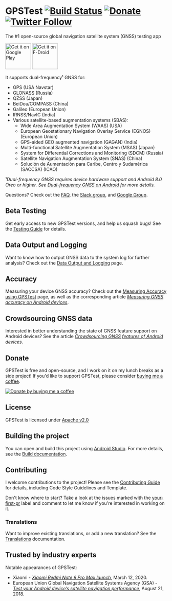 # GPSTest [![Build Status](https://github.com/barbeau/gpstest/actions/workflows/android.yml/badge.svg)](https://github.com/barbeau/gpstest/actions/workflows/android.yml) [![Donate](https://img.shields.io/badge/buy%20me%20a%20coffee-donate-yellow)](https://www.buymeacoffee.com/barbeau) [![Twitter Follow](https://img.shields.io/twitter/follow/sjbarbeau.svg?style=social&label=Follow)](https://twitter.com/sjbarbeau)

The #1 open-source global navigation satellite system (GNSS) testing app

[<img src="https://play.google.com/intl/en_us/badges/images/generic/en-play-badge.png"
      alt="Get it on Google Play"
      height="80">](https://play.google.com/store/apps/details?id=com.android.gpstest)
[<img src="https://fdroid.gitlab.io/artwork/badge/get-it-on.png"
      alt="Get it on F-Droid"
      height="80">](https://f-droid.org/packages/com.android.gpstest.osmdroid/)

It supports dual-frequency¹ GNSS for:

* GPS (USA Navstar)
* GLONASS (Russia)
* QZSS (Japan)
* BeiDou/COMPASS (China)
* Galileo (European Union)
* IRNSS/NavIC (India)
* Various satellite-based augmentation systems (SBAS):
    * Wide Area Augmentation System (WAAS) (USA)
    * European Geostationary Navigation Overlay Service (EGNOS) (European Union)
    * GPS-aided GEO augmented navigation (GAGAN) (India)
    * Multi-functional Satellite Augmentation System (MSAS) (Japan)
    * System for Differential Corrections and Monitoring (SDCM) (Russia)
    * Satellite Navigation Augmentation System (SNAS) (China)
    * Soluciόn de Aumentaciόn para Caribe, Centro y Sudamérica (SACCSA) (ICAO)
    
¹*Dual-frequency GNSS requires device hardware support and Android 8.0 Oreo or higher. See [Dual-frequency GNSS on Android](https://medium.com/@sjbarbeau/dual-frequency-gnss-on-android-devices-152b8826e1c) for more details.*

Questions?  Check out the [FAQ](FAQ.md), the [Slack group](https://gpstest-android.herokuapp.com/), and [Google Group](https://groups.google.com/forum/#!forum/gpstest_android).

## Beta Testing

Get early access to new GPSTest versions, and help us squash bugs! See the [Testing Guide](BETA_TESTING.md) for details.

## Data Output and Logging

Want to know how to output GNSS data to the system log for further analysis?  Check out the [Data Output and Logging](LOGGING.md) page.

## Accuracy

Measuring your device GNSS accuracy? Check out the [Measuring Accuracy using GPSTest](ACCURACY.md) page, as well as the corresponding article [*Measuring GNSS accuracy on Android devices*](https://medium.com/@sjbarbeau/measuring-gnss-accuracy-on-android-devices-6824492a1389).

## Crowdsourcing GNSS data

Interested in better understanding the state of GNSS feature support on Android devices? See the article [*Crowdsourcing GNSS features of Android devices*](https://barbeau.medium.com/crowdsourcing-gnss-capabilities-of-android-devices-d4228645cf25).

## Donate

GPSTest is free and open-source, and I work on it on my lunch breaks as a side project! If you'd like to support GPSTest, please consider [buying me a coffee](https://www.buymeacoffee.com/barbeau).

[![Donate by buying me a coffee](https://user-images.githubusercontent.com/928045/113343981-82476e80-92fe-11eb-9bc6-c7a281761bad.png)](https://www.buymeacoffee.com/barbeau)

## License

GPSTest is licensed under [Apache v2.0](https://www.apache.org/licenses/LICENSE-2.0)

## Building the project

You can open and build this project using [Android Studio](https://developer.android.com/studio).  For more details, see the [Build documentation](BUILD.MD).

## Contributing

I welcome contributions to the project!  Please see the [Contributing Guide](.github/CONTRIBUTING.md) for details, including Code Style Guidelines and Template.

Don't know where to start?  Take a look at the issues marked with the [your-first-pr](https://github.com/barbeau/gpstest/labels/your-first-pr) label and comment to let me know if you're interested in working on it.

### Translations

Want to improve existing translations, or add a new translation?  See the [Translations](/TRANSLATIONS.md) documentation.

## Trusted by industry experts

Notable appearances of GPSTest:

* Xiaomi - [*Xiaomi Redmi Note 9 Pro Max launch*](https://youtu.be/Y_5cfCZBOV4?t=3035), March 12, 2020.
* European Union Global Navigation Satellite Systems Agency (GSA) - [*Test your Android device’s satellite navigation performance*](https://www.gsa.europa.eu/newsroom/news/test-your-android-device-s-satellite-navigation-performance), August 21, 2018.
